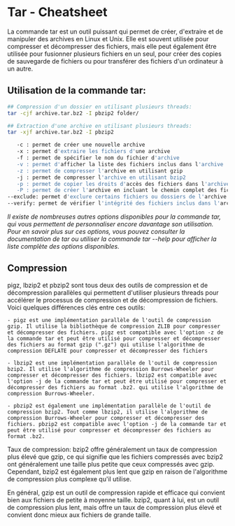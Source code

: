 Tar - Cheatsheet
===

<!-- meta ------------------------------------------------------------------------------

Description ==  Cheatsheet des commandes de l'outils de manipulation des archives sous Linux
Tags        ==  Cheatsheet Tool Linux Tar Archive Compression bz2 pbzip2 pigz gzip

Post_Type   ==  Cheatsheet
Preview     ==  cli
Author      ==  Loxcy

Version     == 0.33
Featured    == True
Visible     == False
Draft       == True

created_at  == 2022-01-10 00:00:00
published_at== 2022-01-10 00:00:00
updated_at   == 2022-01-10 00:00:00


---------------------------------------------------------------------------- endmeta -->

La commande tar est un outil puissant qui permet de créer, d'extraire et de manipuler des archives en Linux et Unix. Elle est souvent utilisée pour compresser et décompresser des fichiers, mais elle peut également être utilisée pour fusionner plusieurs fichiers en un seul, pour créer des copies de sauvegarde de fichiers ou pour transférer des fichiers d'un ordinateur à un autre.

## Utilisation de la commande tar:

```sh
## Compression d'un dossier en utilisant plusieurs threads:
tar -cjf archive.tar.bz2 -I pbzip2 folder/

## Extraction d'une archive en utilisant plusieurs threads:
tar -xjf archive.tar.bz2 -I pbzip2

   -c : permet de créer une nouvelle archive
   -x : permet d'extraire les fichiers d'une archive
   -f : permet de spécifier le nom du fichier d'archive
   -v : permet d'afficher la liste des fichiers inclus dans l'archive
   -z : permet de compresser l'archive en utilisant gzip
   -j : permet de compresser l'archive en utilisant bzip2
   -p : permet de copier les droits d'accès des fichiers dans l'archive
   -P : permet de créer l'archive en incluant le chemin complet des fichiers
--exclude: permet d'exclure certains fichiers ou dossiers de l'archive
--verify: permet de vérifier l'intégrité des fichiers inclus dans l'archive
```
*Il existe de nombreuses autres options disponibles pour la commande tar, qui vous permettent de personnaliser encore davantage son utilisation. Pour en savoir plus sur ces options, vous pouvez consulter la documentation de tar ou utiliser la commande tar --help pour afficher la liste complète des options disponibles.*

## Compression 

pigz, lbzip2 et pbzip2 sont tous deux des outils de compression et de décompression parallèles qui permettent d'utiliser plusieurs threads pour accélérer le processus de compression et de décompression de fichiers. Voici quelques différences clés entre ces outils:

    - pigz est une implémentation parallèle de l'outil de compression gzip. Il utilise la bibliothèque de compression ZLIB pour compresser et décompresser des fichiers. pigz est compatible avec l'option -z de la commande tar et peut être utilisé pour compresser et décompresser des fichiers au format gzip (".gz") qui utilise l'algorithme de compression DEFLATE pour compresser et décompresser des fichiers

    - lbzip2 est une implémentation parallèle de l'outil de compression bzip2. Il utilise l'algorithme de compression Burrows-Wheeler pour compresser et décompresser des fichiers. lbzip2 est compatible avec l'option -j de la commande tar et peut être utilisé pour compresser et décompresser des fichiers au format .bz2. qui utilise l'algorithme de compression Burrows-Wheeler.

    - pbzip2 est également une implémentation parallèle de l'outil de compression bzip2. Tout comme lbzip2, il utilise l'algorithme de compression Burrows-Wheeler pour compresser et décompresser des fichiers. pbzip2 est compatible avec l'option -j de la commande tar et peut être utilisé pour compresser et décompresser des fichiers au format .bz2.

Taux de compression: bzip2 offre généralement un taux de compression plus élevé que gzip, ce qui signifie que les fichiers compressés avec bzip2 ont généralement une taille plus petite que ceux compressés avec gzip. Cependant, bzip2 est également plus lent que gzip en raison de l'algorithme de compression plus complexe qu'il utilise.

En général, gzip est un outil de compression rapide et efficace qui convient bien aux fichiers de petite à moyenne taille. bzip2, quant à lui, est un outil de compression plus lent, mais offre un taux de compression plus élevé et convient donc mieux aux fichiers de grande taille.
